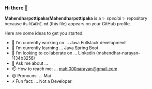 ### Hi there 👋
**Mahendharpottipaka/Mahendharpottipaka** is a ✨ _special_ ✨ repository because its `README.md` (this file) appears on your GitHub profile.

Here are some ideas to get you started:

- 🔭 I’m currently working on ... Java Fullstack development
- 🌱 I’m currently learning ... Java Spring Boot
- 👯 I’m looking to collaborate on ... Linkedin (mahendhar-narayan-1134b3258)
- 💬 Ask me about ... 
- 📫 How to reach me: ... mahi000narayan@gmail.com
- 😄 Pronouns: ... Mai  
- ⚡ Fun fact: ... Not a Developer.

